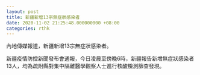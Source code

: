 ```yaml
---
layout: post
title: 新疆新增13宗無症狀感染者
date: 2020-11-02 21:25:48.000000000 +08:00
categories: rthk
---
```


內地傳媒報道，新疆新增13宗無症狀感染者。

新疆疫情防控新聞發布會通報，今日凌晨至傍晚6時，新疆報告新增無症狀感染者13人，均為疏附縣對集中隔離醫學觀察人士進行核酸檢測篩查發現。
